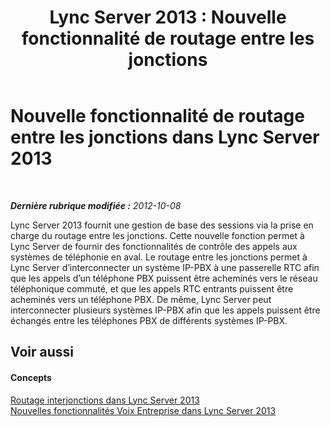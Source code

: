 ﻿---
title: 'Lync Server 2013 : Nouvelle fonctionnalité de routage entre les jonctions'
TOCTitle: Nouvelle fonctionnalité de routage entre les jonctions
ms:assetid: ca6c97a4-e981-4628-96e3-ab6a083c6c05
ms:mtpsurl: https://technet.microsoft.com/fr-fr/library/JJ721886(v=OCS.15)
ms:contentKeyID: 49891539
ms.date: 05/20/2016
mtps_version: v=OCS.15
ms.translationtype: HT
---

# Nouvelle fonctionnalité de routage entre les jonctions dans Lync Server 2013

 

_**Dernière rubrique modifiée :** 2012-10-08_

Lync Server 2013 fournit une gestion de base des sessions via la prise en charge du routage entre les jonctions. Cette nouvelle fonction permet à Lync Server de fournir des fonctionnalités de contrôle des appels aux systèmes de téléphonie en aval. Le routage entre les jonctions permet à Lync Server d’interconnecter un système IP-PBX à une passerelle RTC afin que les appels d’un téléphone PBX puissent être acheminés vers le réseau téléphonique commuté, et que les appels RTC entrants puissent être acheminés vers un téléphone PBX. De même, Lync Server peut interconnecter plusieurs systèmes IP-PBX afin que les appels puissent être échangés entre les téléphones PBX de différents systèmes IP-PBX.

## Voir aussi

#### Concepts

[Routage interjonctions dans Lync Server 2013](lync-server-2013-inter-trunk-routing.md)  
[Nouvelles fonctionnalités Voix Entreprise dans Lync Server 2013](lync-server-2013-new-enterprise-voice-features.md)


